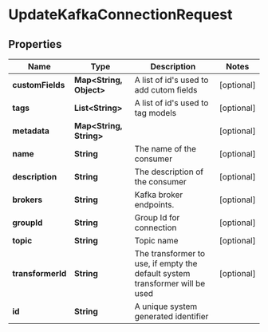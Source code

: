 

# UpdateKafkaConnectionRequest


## Properties

Name | Type | Description | Notes
------------ | ------------- | ------------- | -------------
**customFields** | **Map&lt;String, Object&gt;** | A list of id&#39;s used to add cutom fields |  [optional]
**tags** | **List&lt;String&gt;** | A list of id&#39;s used to tag models |  [optional]
**metadata** | **Map&lt;String, String&gt;** |  |  [optional]
**name** | **String** | The name of the consumer |  [optional]
**description** | **String** | The description of the consumer |  [optional]
**brokers** | **String** | Kafka broker endpoints. |  [optional]
**groupId** | **String** | Group Id for connection |  [optional]
**topic** | **String** | Topic name |  [optional]
**transformerId** | **String** | The transformer to use, if empty the default system transformer will be used |  [optional]
**id** | **String** | A unique system generated identifier | 



